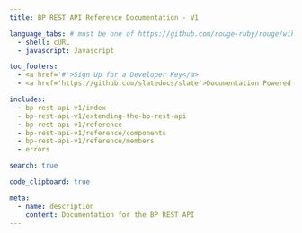 ```yaml
---
title: BP REST API Reference Documentation - V1

language_tabs: # must be one of https://github.com/rouge-ruby/rouge/wiki/List-of-supported-languages-and-lexers
  - shell: cURL
  - javascript: Javascript

toc_footers:
  - <a href='#'>Sign Up for a Developer Key</a>
  - <a href='https://github.com/slatedocs/slate'>Documentation Powered by Slate</a>

includes:
  - bp-rest-api-v1/index
  - bp-rest-api-v1/extending-the-bp-rest-api
  - bp-rest-api-v1/reference
  - bp-rest-api-v1/reference/components
  - bp-rest-api-v1/reference/members
  - errors

search: true

code_clipboard: true

meta:
  - name: description
    content: Documentation for the BP REST API
---
```


